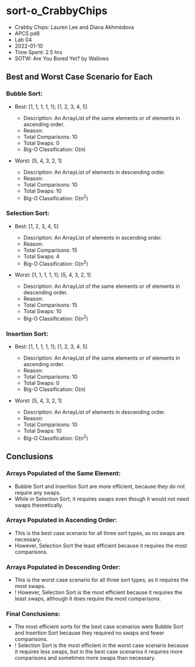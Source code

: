 # sort-o_CrabbyChips

* Crabby Chips: Lauren Lee and Diana Akhmedova
* APCS pd8
* Lab 04
* 2022-01-10
* Time Spent: 2.5 hrs
* SOTW: Are You Bored Yet? by Wallows

## Best and Worst Case Scenario for Each
### Bubble Sort:
* Best: [1, 1, 1, 1, 1]; [1, 2, 3, 4, 5]
  * Description: An ArrayList of the same elements or of elements in ascending order.
  * Reason:
  * Total Comparisons: 10
  * Total Swaps: 0
  * Big-O Classification: O(n)

* Worst: [5, 4, 3, 2, 1]
  * Description: An ArrayList of elements in descending order.
  * Reason:
  * Total Comparisons: 10
  * Total Swaps: 10
  * Big-O Classification: O(n<sup>2</sup>)
### Selection Sort:
* Best: [1, 2, 3, 4, 5]
  * Description: An ArrayList of elements in ascending order.
  * Reason:
  * Total Comparisons: 15
  * Total Swaps: 4
  * Big-O Classification: O(n<sup>2</sup>)

* Worst: [1, 1, 1, 1, 1]; [5, 4, 3, 2, 1]
  * Description: An ArrayList of the same elements or of elements in descending order.
  * Reason:
  * Total Comparisons: 15
  * Total Swaps: 10
  * Big-O Classification: O(n<sup>2</sup>)
### Insertion Sort:
* Best: [1, 1, 1, 1, 1]; [1, 2, 3, 4, 5]
  * Description: An ArrayList of the same elements or of elements in ascending order.
  * Reason:
  * Total Comparisons: 10
  * Total Swaps: 0
  * Big-O Classification: O(n)

* Worst: [5, 4, 3, 2, 1]
  * Description: An ArrayList of elements in descending order.
  * Reason:
  * Total Comparisons: 10
  * Total Swaps: 10
  * Big-O Classification: O(n<sup>2</sup>)

## Conclusions
### Arrays Populated of the Same Element:
* Bubble Sort and Insertion Sort are more efficient, because they do not require any swaps.
* While in Selection Sort, it requires swaps even though it would not need swaps theoretically.
### Arrays Populated in Ascending Order:
* This is the best case scenario for all three sort types, as no swaps are necessary.
* However, Selection Sort the least efficient because it requires the most comparisons.
### Arrays Populated in Descending Order:
* This is the worst case scenario for all three sort types, as it requires the most swaps.
* ! However, Selection Sort is the most efficient because it requires the least swaps, although it does require the most comparisons.
### Final Conclusions:
* The most efficient sorts for the best case scenarios were Bubble Sort and Insertion Sort because they required no swaps and fewer comparisons.
* ! Selection Sort is the most efficient in the worst case scenario because it requires less swaps, but in the best case scenarios it requires more comparisons and sometimes more swaps than necessary.
